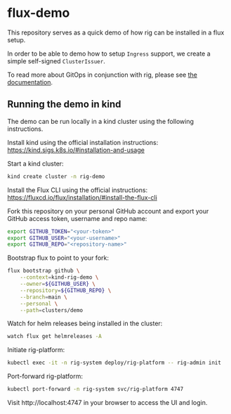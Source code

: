 # flux-demo

This repository serves as a quick demo of how rig can be installed in a flux
setup.

In order to be able to demo how to setup `Ingress` support, we create a simple
self-signed `ClusterIssuer`.

To read more about GitOps in conjunction with rig, please see [the
documentation](https://docs.rig.dev/operator-manual/gitops).

## Running the demo in kind

The demo can be run locally in a kind cluster using the following
instructions.

Install kind using the official installation instructions:
https://kind.sigs.k8s.io/#installation-and-usage

Start a kind cluster:

```bash
kind create cluster -n rig-demo
```

Install the Flux CLI using the official instructions:
https://fluxcd.io/flux/installation/#install-the-flux-cli

Fork this repository on your personal GitHub account and export your GitHub
access token, username and repo name:

```bash
export GITHUB_TOKEN="<your-token>"
export GITHUB_USER="<your-username>"
export GITHUB_REPO="<repository-name>"
```

Bootstrap flux to point to your fork:

```bash
flux bootstrap github \
    --context=kind-rig-demo \
    --owner=${GITHUB_USER} \
    --repository=${GITHUB_REPO} \
    --branch=main \
    --personal \
    --path=clusters/demo
```

Watch for helm releases being installed in the cluster:

```bash
watch flux get helmreleases -A
```

Initiate rig-platform:

```bash
kubectl exec -it -n rig-system deploy/rig-platform -- rig-admin init
```

Port-forward rig-platform:

```bash
kubectl port-forward -n rig-system svc/rig-platform 4747
```

Visit http://localhost:4747 in your browser to access the UI and login.
